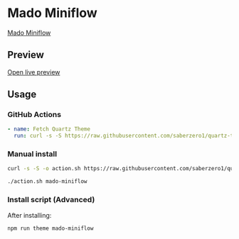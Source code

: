# Mado Miniflow

[Mado Miniflow](https://github.com/hydescarf/Obsidian-Theme-Mado-Miniflow)

## Preview

[Open live preview](https://quartz-themes.github.io/mado-miniflow/)

## Usage

### GitHub Actions

```yaml
- name: Fetch Quartz Theme
  run: curl -s -S https://raw.githubusercontent.com/saberzero1/quartz-themes/master/action.sh | bash -s -- mado-miniflow
```

### Manual install

```bash
curl -s -S -o action.sh https://raw.githubusercontent.com/saberzero1/quartz-themes/master/action.sh

./action.sh mado-miniflow
```

### Install script (Advanced)

After installing:

```bash
npm run theme mado-miniflow
```
